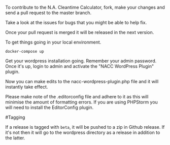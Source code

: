 To contribute to the N.A. Cleantime Calculator, fork, make your changes and send a pull request to the master branch.

Take a look at the issues for bugs that you might be able to help fix.

Once your pull request is merged it will be released in the next version.

To get things going in your local environment.

`docker-compose up`

Get your wordpress installation going.  Remember your admin password.  Once it's up, login to admin and activate the "NACC WordPress Plugin" plugin.

Now you can make edits to the nacc-wordpress-plugin.php file and it will instantly take effect.

Please make note of the .editorconfig file and adhere to it as this will minimise the amount of formatting errors.  If you are using PHPStorm you will need to install the EditorConfig plugin.


#Tagging

If a release is tagged with `beta`, it will be pushed to a zip in Github release.  If it's not then it will go to the wordpress directory as a release in addition to the latter.
